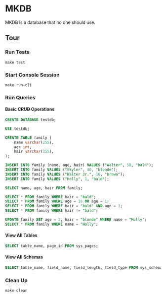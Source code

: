 # MKDB

MKDB is a database that no one should use.

## Tour

### Run Tests

```shell
make test
```

### Start Console Session

```shell
make run-cli
```

### Run Queries

#### Basic CRU~~D~~ Operations

```sql
CREATE DATABASE testdb;

USE testdb;

CREATE TABLE family (
    name varchar(255),
    age int,
    hair varchar(255),
);

INSERT INTO family (name, age, hair) VALUES ("Walter", 50, "bald");
INSERT INTO family VALUES ("Skyler", 40, "blonde");
INSERT INTO family VALUES ("Walter Jr.", 16, "brown");
INSERT INTO family VALUES ("Holly", 1, "bald");

SELECT name, age, hair FROM family;

SELECT * FROM family WHERE hair = "bald";
SELECT * FROM family WHERE age = 16 OR age = 1;
SELECT * FROM family WHERE hair = "bald" AND age = 1;
SELECT * FROM family WHERE hair != "bald";

UPDATE family SET age = 2, hair = "blonde" WHERE name = "Holly";
SELECT * FROM family WHERE name = "Holly";
```

#### View All Tables

```sql
SELECT table_name, page_id FROM sys_pages;
```

#### View All Schemas

```sql
SELECT table_name, field_name, field_length, field_type FROM sys_schema;
```

### Clean Up

```shell
make clean
```
